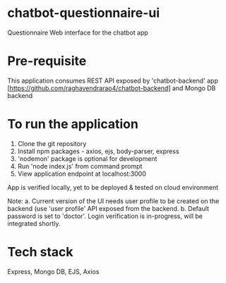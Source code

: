 # chatbot-questionnaire-ui
Questionnaire Web interface for the chatbot app

# Pre-requisite
This application consumes REST API exposed by 'chatbot-backend' app [https://github.com/raghavendrarao4/chatbot-backend] and Mongo DB backend

# To run the application
1. Clone the git repository
2. Install npm packages - axios, ejs, body-parser, express
3. 'nodemon' package is optional for development
4. Run 'node index.js' from command prompt
5. View application endpoint at localhost:3000

App is verified locally, yet to be deployed & tested on cloud environment

Note: 
 a. Current version of the UI needs user profile to be created on the backend (use 'user profile' API exposed from the backend.
 b. Default password is set to 'doctor'. Login verification is in-progress, will be integrated shortly.

# Tech stack
Express, Mongo DB, EJS, Axios